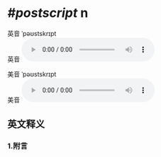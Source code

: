 # ***\#postscript*** n
英音 ˈpəʊstskrɪpt  
英音
<audio src="./media/postscript1_AAC.aac" controls="controls"></audio>

美音 ˈpəʊstskrɪpt  
美音
<audio src="./media/postscript2_AAC.aac" controls="controls"></audio>



  

英文释义
---
### 1.**附言**  


